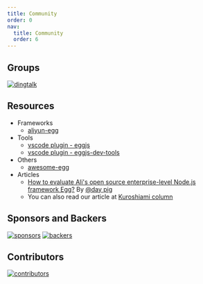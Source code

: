 ```yaml
---
title: Community
order: 0
nav:
  title: Community
  order: 6
---
```


## Groups

[![dingtalk](/img_egg/qrcode_dingtalk.png)](https://www.eggjs.org)

## Resources

- Frameworks
  - [aliyun-egg](https://github.com/eggjs/aliyun-egg)
- Tools
  - [vscode plugin - eggjs](https://marketplace.visualstudio.com/items?itemName=atian25.eggjs)
  - [vscode plugin - eggjs-dev-tools](https://marketplace.visualstudio.com/items?itemName=yuzukwok.eggjs-dev-tools)
- Others
  - [awesome-egg](https://github.com/eggjs/awesome-egg)
- Articles
  - [How to evaluate Ali's open source enterprise-level Node.js framework Egg?](https://www.zhihu.com/question/50526101/answer/144952130) By [@day pig](https://github.com/atian25)
  - You can also read our article at [Kuroshiami column](https://zhuanlan.zhihu.com/eggjs)

## Sponsors and Backers

[![sponsors](https://opencollective.com/eggjs/tiers/sponsors.svg?avatarHeight=48)](https://opencollective.com/eggjs#support)
[![backers](https://opencollective.com/eggjs/tiers/backers.svg?avatarHeight=48)](https://opencollective.com/eggjs#support)

## Contributors

[![contributors](https://ergatejs.implements.io/badges/contributors/eggjs/egg.svg)](https://github.com/eggjs/egg/graphs/contributors)
